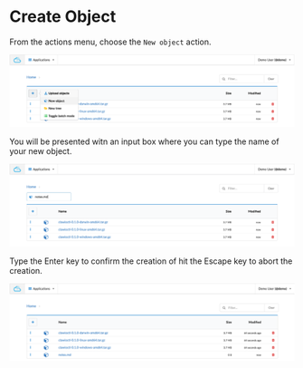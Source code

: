 # Create Object

From the actions menu, choose the `New object` action.

![](assets/webui-newobject1.png)

You will be presented witn an input box where you can type the name of your new object.

![](assets/webui-newobject3.png)

Type the Enter key to confirm the creation of hit the Escape key to abort the creation.

![](assets/webui-newobject4.png)
